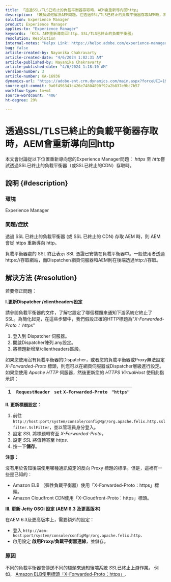 ```yaml
---
title: 「透過SSL/TLS已終止的負載平衡器存取時，AEM會重新導向回http」
description: 「瞭解如何解決AEM問題，在透過SSL/TLS已終止的負載平衡器存取AEM時，系統會將您重新導向回http。」
solution: Experience Manager
product: Experience Manager
applies-to: "Experience Manager"
keywords: 「KCS、AEM重新導向回http、SSL/TLS已終止的負載平衡器」
resolution: Resolution
internal-notes: "Helpx Link: https://helpx.adobe.com/experience-manager/kb/AEM-redirecting-back-to-http-on-accessed-via-SSL-terminated-Load-Balancer.html"
bug: false
article-created-by: Nayanika Chakravarty
article-created-date: "4/6/2024 1:02:31 AM"
article-published-by: Nayanika Chakravarty
article-published-date: "4/6/2024 1:18:10 AM"
version-number: 3
article-number: KA-16936
dynamics-url: "https://adobe-ent.crm.dynamics.com/main.aspx?forceUCI=1&pagetype=entityrecord&etn=knowledgearticle&id=0e02b555-b1f3-ee11-904b-0022480a40c2"
source-git-commit: 9a0f496341c426e74804890f92a2b837e9bc7b57
workflow-type: tm+mt
source-wordcount: '406'
ht-degree: 29%

---
```


# 透過SSL/TLS已終止的負載平衡器存取時，AEM會重新導向回http


本文會討論從以下位置重新導向您的Experience Manager問題： *https* 至 *http*&#x200B;嘗試透過SSL已終止的負載平衡器（或SSL已終止的CDN）存取時。

## 說明 {#description}


### <b>環境</b>

Experience Manager

### <b>問題/症狀</b>

透過 SSL 已終止的負載平衡器 (或 SSL 已終止的 CDN) 存取 AEM 時，則 AEM 會從 https 重新導向 http。

負載平衡器處的 SSL 終止表示 SSL 憑證已安裝在負載平衡器中。一般使用者透過https://存取網站，而Dispatcher/網頁伺服器和AEM則在後端透過http://存取。




## 解決方法 {#resolution}


若要修正問題：

<b>I.更新Dispatcher /clientheaders設定</b>

請參閱負載平衡器的文件，了解它設定了哪個標題來通知下游系統它終止了 SSL。為簡化起見，在這些步驟中，我們假設正確的HTTP標題為&quot;*X-Forwarded-Proto： https*&quot;

1. 登入到 Dispatcher 伺服器。
2. 開啟Dispatcher陣列.any設定。
3. 將標題新增至/clientheaders區段。


如果您使用沒有負載平衡器的Dispatcher，或者您的負載平衡器或Proxy無法設定 *X-Forwarded-Proto* 標頭，則您可以在網頁伺服器或Dispatcher層級進行設定。 如果您使用 *Apache HTTP* 伺服器，然後更新您的 *HTTPS VirtualHost* 使用此指示詞：


| 1 | `RequestHeader ` `set` `X-Forwarded-Proto ` `"https"` |
| --- | --- |


<b>II. 更新標題設定：</b>

1. 前往 `http://host:port/system/console/configMgr/org.apache.felix.http.sslfilter.SslFilter`，並以管理員身分登入。
2. 設定 *SSL* 將標題轉寄至 *X-Forwarded-Proto。*
3. 設定 *SSL* 將值轉寄至 *https*.
4. 按一下<b>儲存</b>。


<b>注意：</b>

沒有用於告知後端使用哪種通訊協定的反向 Proxy 標題的標準。但是，這裡有一些是已知的：

- Amazon ELB （彈性負載平衡器）使用「X-Forwarded-Proto：https」標頭。
- Amazon Cloudfront CDN使用「X-Cloudfront-Proto：https」標頭。


<b>III. 更新 Jetty OSGi 設定 (AEM 6.3 及更高版本)</b>

在AEM 6.3及更高版本上，需要額外的設定：

- 登入 `http://aem-host:port/system/console/configMgr/org.apache.felix.http.`
- 啟用設定 <b>啟用Proxy/負載平衡器連線</b>，並儲存。


### 原因

不同的負載平衡器會傳送不同的標頭來通知後端系統 *SSL*&#x200B;已終止上游作業。 例如， [Amazon ELB使用標頭「X-Forwarded-Proto：https」](https://docs.aws.amazon.com/elasticloadbalancing/latest/classic/x-forwarded-headers.html#x-forwarded-proto).
